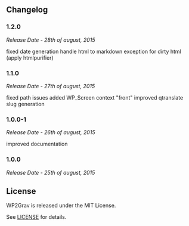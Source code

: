 


## Changelog

### 1.2.0

*Release Date - 28th of august, 2015*

fixed date generation
handle html to markdown exception for dirty html (apply htmlpurifier) 


### 1.1.0

*Release Date - 27th of august, 2015*

fixed path issues
added WP_Screen context "front"
improved qtranslate slug generation


### 1.0.0-1

*Release Date - 26th of august, 2015*

improved documentation

### 1.0.0

*Release Date - 25th of august, 2015*


## License

WP2Grav is released under the MIT License.

See [LICENSE](https://github.com/SiteBeez/wordpress-wp2grav-markdown-exporter/blob/master/wp2grav/LICENSE) for details.
